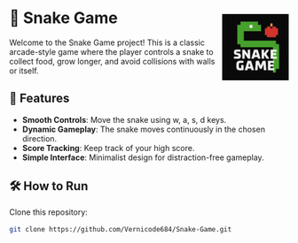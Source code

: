 # 🐍 Snake Game <img align="right" src="Snake Game.png" alt="Snake Game Logo" width="120" style="margin-top: 10px;" />

<p style="margin-bottom: 20px;">
Welcome to the Snake Game project! This is a classic arcade-style game where the player controls a snake to collect food, grow longer, and avoid collisions with walls or itself.
</p>

## 🚀 Features
- **Smooth Controls**: Move the snake using w, a, s, d keys.
- **Dynamic Gameplay**: The snake moves continuously in the chosen direction.
- **Score Tracking**: Keep track of your high score.
- **Simple Interface**: Minimalist design for distraction-free gameplay.

## 🛠️ How to Run

Clone this repository:

```bash
git clone https://github.com/Vernicode684/Snake-Game.git
